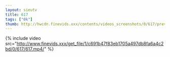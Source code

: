 ```yaml
--- 
layout: sieutv
title: 617
tags: ["0k"]
thumb: http://hwcdn.finevids.xxx/contents/videos_screenshots/0/617/preview.mp4.jpg
---
```

{% include video src="http://www.finevids.xxx/get_file/1/c691b47f83eb1705a497db8fa6a4c2bd/0/617/617.mp4/" %} 
